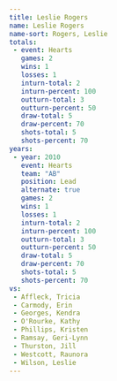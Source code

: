 ```yaml
---
title: Leslie Rogers
name: Leslie Rogers
name-sort: Rogers, Leslie
totals:
 - event: Hearts
   games: 2
   wins: 1
   losses: 1
   inturn-total: 2
   inturn-percent: 100
   outturn-total: 3
   outturn-percent: 50
   draw-total: 5
   draw-percent: 70
   shots-total: 5
   shots-percent: 70
years:
 - year: 2010
   event: Hearts
   team: "AB"
   position: Lead
   alternate: true
   games: 2
   wins: 1
   losses: 1
   inturn-total: 2
   inturn-percent: 100
   outturn-total: 3
   outturn-percent: 50
   draw-total: 5
   draw-percent: 70
   shots-total: 5
   shots-percent: 70
vs:
 - Affleck, Tricia
 - Carmody, Erin
 - Georges, Kendra
 - O'Rourke, Kathy
 - Phillips, Kristen
 - Ramsay, Geri-Lynn
 - Thurston, Jill
 - Westcott, Raunora
 - Wilson, Leslie
---
```

